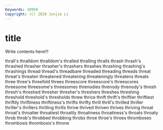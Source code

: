 ```yaml
---
Keywords: 10950
Copyright: (C) 2020 Junjie Li
---
```


# title

Write contents here!!!
 
thrall's 
thralldom 
thralldom's 
thralled 
thralling
thralls 
thrash 
thrash's 
thrashed 
thrasher 
thrasher's 
thrashers 
thrashes 
thrashing 
thrashing's
thrashings 
thread 
thread's 
threadbare 
threaded 
threading 
threads 
threat 
threat's 
threaten
threatened 
threatening 
threateningly 
threatens 
threats 
three 
three's 
threefold 
threes 
threescore
threescore's 
threescores 
threesome 
threesome's 
threesomes 
threnodies 
threnody 
threnody's 
thresh 
thresh's
threshed 
thresher 
thresher's 
threshers 
threshes 
threshing 
threshold 
threshold's 
thresholds 
threw
thrice 
thrift 
thrift's 
thriftier 
thriftiest 
thriftily 
thriftiness 
thriftiness's 
thrifts 
thrifty
thrill 
thrill's 
thrilled 
thriller 
thriller's 
thrillers 
thrilling 
thrills 
thrive 
thrived
thriven 
thrives 
thriving 
throat 
throat's 
throatier 
throatiest 
throatily 
throatiness 
throatiness's
throats 
throaty 
throb 
throb's 
throbbed 
throbbing 
throbs 
throe 
throe's 
throes
thromboses 
thrombosis 
thrombosis's 
throne 
